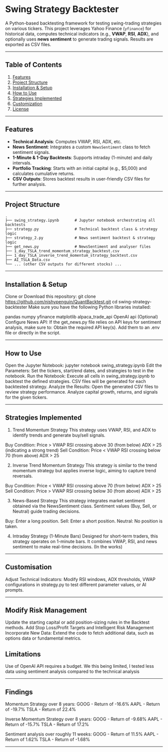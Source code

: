 # Swing Strategy Backtester

A Python-based backtesting framework for testing swing-trading strategies on various tickers. This project leverages Yahoo Finance (`yfinance`) for historical data, computes technical indicators (e.g., **VWAP**, **RSI**, **ADX**), and optionally uses **news sentiment** to generate trading signals. Results are exported as CSV files.

---

## Table of Contents

1. [Features](#features)  
2. [Project Structure](#project-structure)  
3. [Installation & Setup](#installation--setup)  
4. [How to Use](#how-to-use)  
5. [Strategies Implemented](#strategies-implemented)  
6. [Customization](#customization)  
7. [License](#license)  

---

## Features

- **Technical Analysis**: Computes VWAP, RSI, ADX, etc.  
- **News Sentiment**: Integrates a custom `NewsSentiment` class to fetch sentiment signals.  
- **1-Minute & 1-Day Backtests**: Supports intraday (1-minute) and daily intervals.  
- **Portfolio Tracking**: Starts with an initial capital (e.g., $5,000) and calculates cumulative returns.  
- **CSV Outputs**: Stores backtest results in user-friendly CSV files for further analysis.

---

## Project Structure

```plaintext
.
├── swing_strategy.ipynb       # Jupyter notebook orchestrating all backtests
├── strategy.py                # Technical backtest class & strategy logic
├── strategy_2.py              # News sentiment backtest & strategy logic
├── get_news.py                # NewsSentiment and analyser files 
├── 1_day_TSLA_trend_momentum_strategy_backtest.csv
├── 1_day_TSLA_inverse_trend_momentum_strategy_backtest.csv
├── AI_TSLA_Data.csv
└── ... (other CSV outputs for different stocks) ...
```
---

## Installation & Setup

Clone or Download this repository:
git clone https://github.com/nishypenguin/QuantBacktest.git
cd swing-strategy-backtester
Make sure you have the following Python libraries installed:

pandas
numpy
yfinance
matplotlib
alpaca_trade_api
OpenAI api
(Optional) Configure News API:
If the get_news.py file relies on API keys for sentiment analysis, make sure to:
Obtain the required API key(s).
Add them to an .env file or directly in the script.

---


## How to Use

Open the Jupyter Notebook:
jupyter notebook swing_strategy.ipynb
Edit the Parameters:
Set the tickers, start/end dates, and strategies to test in the notebook.
Run the Notebook:
Execute all cells in swing_strategy.ipynb to backtest the defined strategies.
CSV files will be generated for each backtested strategy.
Analyze the Results:
Open the generated CSV files to review strategy performance.
Analyze capital growth, returns, and signals for the given tickers.

---

## Strategies Implemented

1. Trend Momentum Strategy
This strategy uses VWAP, RSI, and ADX to identify trends and generate buy/sell signals.

Buy Condition:
Price > VWAP
RSI crossing above 30 (from below)
ADX > 25 (indicating a strong trend)
Sell Condition:
Price < VWAP
RSI crossing below 70 (from above)
ADX > 25

2. Inverse Trend Momentum Strategy
This strategy is similar to the trend momentum strategy but applies inverse logic, aiming to capture trend reversals.

Buy Condition:
Price < VWAP
RSI crossing above 70 (from below)
ADX > 25
Sell Condition:
Price > VWAP
RSI crossing below 30 (from above)
ADX > 25

3. News-Based Strategy
This strategy integrates market sentiment obtained via the NewsSentiment class. Sentiment values (Buy, Sell, or Neutral) guide trading decisions.

Buy: Enter a long position.
Sell: Enter a short position.
Neutral: No position is taken.

4. Intraday Strategy (1-Minute Bars)
Designed for short-term traders, this strategy operates on 1-minute bars. It combines VWAP, RSI, and news sentiment to make real-time decisions. (In the works)

---

## Customisation

Adjust Technical Indicators:
Modify RSI windows, ADX thresholds, VWAP configurations in strategy.py to test different parameter values, or AI prompts.


---

## Modify Risk Management

Update the starting capital or add position-sizing rules in the Backtest methods.
Add Stop Loss/Profit Targets and Intelligent Risk Management
Incorporate New Data:
Extend the code to fetch additional data, such as options data or fundamental metrics.

## Limitations

Use of OpenAI API requires a budget. We this being limited, I tested less data using sentiment analysis compared to the technical analysis

---

## Findings

Momentum Strategy over 8 years:
GOOG - Return of -16.6%
AAPL - Return of -19.7%
TSLA - Return of 22.4%


Inverse Momentum Strategy over 8 years:
GOOG - Return of -9.68%
AAPL - Return of -15.7%
TSLA - Return of 17.2%

Sentiment analysis over roughly 11 weeks:
GOOG - Return of 11.5% 
AAPL - Return of 1.62%
TSLA - Return of -1.68%

---
